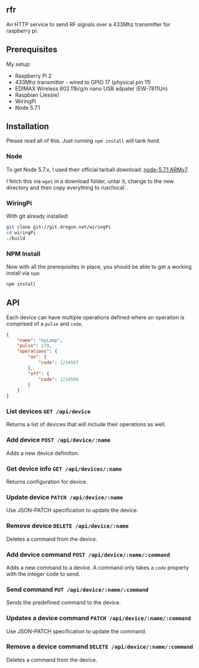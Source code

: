 ## rfr
An HTTP service to send RF signals over a 433Mhz transmitter for raspberry pi.

## Prerequisites
My setup:

 * Raspberry Pi 2
 * 433Mhz transmitter - wired to GPIO 17 (physical pin 11)
 * EDIMAX Wireless 802.11b/g/n nano USB adpater (EW-7811Un)
 * Raspbian (Jessie)
 * WiringPi
 * Node 5.7.1

## Installation
Please read all of this. Just running `npm install` will tank _hard_.

### Node
To get Node 5.7.x, I used their official tarball download: [node-5.7.1 ARMv7](https://nodejs.org/dist/v5.7.1/node-v5.7.1-linux-armv7l.tar.xz).

I fetch this via `wget` in a download folder, untar it, change to the new directory and then copy everything to /usr/local`.

### WiringPi
With git already installed:

```bash
git clone git://git.drogon.net/wiringPi
cd wiringPi
./build
```

### NPM Install
Now with all the prerequisites in place, you should be able to get a working install via `npm`:

```bash
npm install
```

## API
Each device can have multiple operations defined where an operation is comprised of a `pulse` and `code`.

```json
{
	"name": "myLamp",
	"pulse": 178,
	"operations": {
		"on": {
			"code": 1234567
		},
		"off": {
			"code": 1234566
		}
	}
}
```

### List devices `GET /api/device`
Returns a list of devices that will include their operations as well.

### Add device `POST /api/device/:name`
Adds a new device definiiton.

### Get device info `GET /api/devices/:name`
Returns configuration for device.

### Update device `PATCH /api/device/:name`
Use JSON-PATCH specification to update the device.

### Remove device `DELETE /api/device/:name`
Deletes a command from the device.

### Add device command `POST /api/device/:name/:command`
Adds a new command to a device. A command only takes a `code` property with the integer code to send.

### Send command `PUT /api/device/:name/:command`
Sends the predefined command to the device.

### Updates a device command `PATCH /api/device/:name/:command`
Use JSON-PATCH specification to update the command.

### Remove a device command `DELETE /api/device/:name/:command`
Deletes a command from the device.


